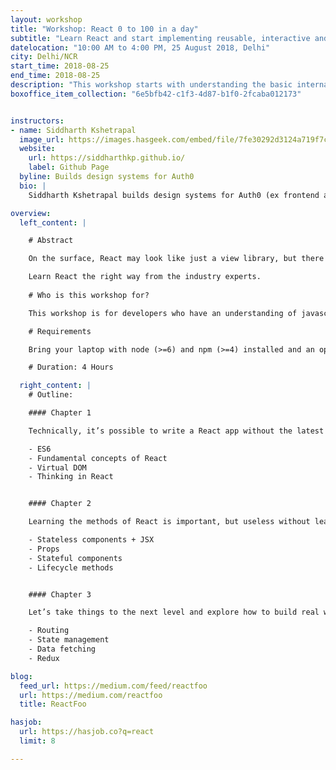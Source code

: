 ```yaml
---
layout: workshop
title: "Workshop: React 0 to 100 in a day"
subtitle: "Learn React and start implementing reusable, interactive and stateful UI components"
datelocation: "10:00 AM to 4:00 PM, 25 August 2018, Delhi"
city: Delhi/NCR
start_time: 2018-08-25
end_time: 2018-08-25
description: "This workshop starts with understanding the basic internals of React before exploring how to \"think in React\", best practices and solutions to real problems that you will experience while building an application."
boxoffice_item_collection: "6e5bfb42-c1f3-4d87-b1f0-2fcaba012173"


instructors:
- name: Siddharth Kshetrapal
  image_url: https://images.hasgeek.com/embed/file/7fe30292d3124a719f7cf163c1fff962
  website:
    url: https://siddharthkp.github.io/
    label: Github Page
  byline: Builds design systems for Auth0
  bio: |
    Siddharth Kshetrapal builds design systems for Auth0 (ex frontend architect at Practo). He is a regular speaker at javascript conferences (JSChannel, Reactfoo, CodeEurope, ReactFest London). He also co-organises React Bangalore.

overview:
  left_content: |

    # Abstract

    On the surface, React may look like just a view library, but there is big ecosystem that revolves around it. This workshop starts with understanding the basic internals of React before exploring how to “think in React”, best practices and solutions to real problems that you will experience while building an application.

    Learn React the right way from the industry experts.
    
    # Who is this workshop for?

    This workshop is for developers who have an understanding of javascript, looking to get started with React or moving from a different framework like angular, ember, etc.

    # Requirements

    Bring your laptop with node (>=6) and npm (>=4) installed and an open mind :)

    # Duration: 4 Hours

  right_content: |
    # Outline:

    #### Chapter 1

    Technically, it’s possible to write a React app without the latest version of JavaScript, but it won’t be easy. We’ll learn the good parts that make it easier to write maintainable code with React. Let’s also find the reason behind React’s popularity, what makes it so good?

    - ES6
    - Fundamental concepts of React
    - Virtual DOM
    - Thinking in React


    #### Chapter 2

    Learning the methods of React is important, but useless without learning how to “think in React”. Let’s understand the patterns that make your components extremely reusable and your application more declarative.

    - Stateless components + JSX
    - Props
    - Stateful components
    - Lifecycle methods


    #### Chapter 3

    Let’s take things to the next level and explore how to build real world applications that handle state and deal with data. If you have heard of state management libraries like redux or mobx, you’ll learn how and more importantly when to use them to get the maximum benefit.

    - Routing
    - State management
    - Data fetching
    - Redux

blog:
  feed_url: https://medium.com/feed/reactfoo
  url: https://medium.com/reactfoo
  title: ReactFoo

hasjob:
  url: https://hasjob.co?q=react
  limit: 8

---
```

